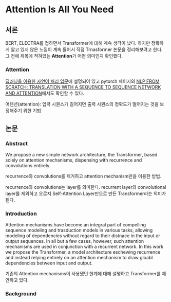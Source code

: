 # Attention Is All You Need
## 서론
BERT, ELECTRA를 접하면서 Transformer에 대해 계속 생각이 났다. 하지만 정확하게 알고 있지 않은 느낌이 계속 들어서 직접 Trnasformer 논문을 정리해보려고 한다. 그 전에 제목에 적혀있는 **Attention**가 어떤 의미인지 확인했다.

### Attention
[딥러닝을 이용한 자연어 처리 입문](https://wikidocs.net/22893)에 설명되어 있고 pytorch 페이지의 [NLP FROM SCRATCH: TRANSLATION WITH A SEQUENCE TO SEQUENCE NETWORK AND ATTENTION](https://pytorch.org/tutorials/intermediate/seq2seq_translation_tutorial.html)에서도 확인할 수 있다.

어텐션(attention): 입력 시퀀스가 길어지면 출력 시퀀스의 정확도가 떨어지는 것을 보정해주기 위한 기법

## 논문
### Abstract
We propose a new simple network architecture, the Transformer, based solely on attention mechanisms, dispensing with recurrence and convolutions entirely.

recurrence와 convolutions를 제거하고 attention mechanism만을 이용한 방법.

recurrence와 convolutions는 layer를 의미한다. recurrent layer와 convolutional layer를 제외하고 오로지 Self-Attention Layer만으로 만든 Transformer라는 의미가 된다.

### Introduction
Attention mechanisms have become an integral part of compelling sequence modeling and trasduction models in various tasks, allowing modeling of dependencies without regard to their distnace in the input or output sequences. In all but a few cases, however, such attention mechanisms are used in conjunction with a recurrent network.
In this work we propose the Transformer, a model architecture eschewing recurrence and instead relying entirely on an attention mechanism to draw gloabl dependencies between input and output.

기존의 Attention mechanisms이 사용됐던 한계에 대해 설명하고 Transformer를 제안하고 있다.

### Background
